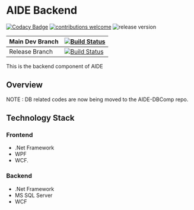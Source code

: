 # AIDE Backend
[![Codacy Badge](https://api.codacy.com/project/badge/Grade/290611e4797c4bc887e59b617e5fbe65)](https://app.codacy.com/app/m3lles/aide-backend?utm_source=github.com&utm_medium=referral&utm_content=rsx-labs/aide-backend&utm_campaign=Badge_Grade_Settings)
[![contributions welcome](https://img.shields.io/badge/contributions-welcome-brightgreen.svg?style=flat)](https://github.com/dwyl/esta/issues) ![release version](https://img.shields.io/badge/release%20version-3.3.3.0-blue)


|  Main Dev Branch | [![Build Status](https://dev.azure.com/rsx-labs/aide/_apis/build/status/rsx-labs.aide-backend-ci-build?branchName=master)](https://dev.azure.com/rsx-labs/aide/_build/latest?definitionId=9&branchName=master)  |
|---|---|
|  Release Branch | [![Build Status](https://dev.azure.com/rsx-labs/aide/_apis/build/status/rsx-labs.aide-backend-release-build?branchName=release)](https://dev.azure.com/rsx-labs/aide/_build/latest?definitionId=8&branchName=release)  |


This is the backend component of AIDE

## Overview

NOTE : DB related codes are now being moved to the AIDE-DBComp repo.

## Technology Stack

### Frontend
- .Net Framework
- WPF
- WCF.

### Backend
- .Net Framework
- MS SQL Server
- WCF
